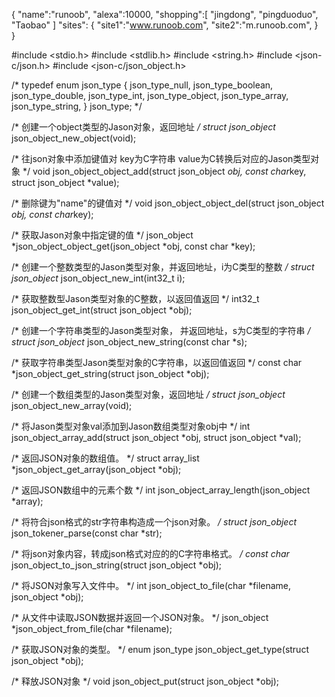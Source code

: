 {
    "name":"runoob",
    "alexa":10000,
    "shopping":[ "jingdong", "pingduoduo", "Taobao" ]
    "sites": {
        "site1":"www.runoob.com",
        "site2":"m.runoob.com",
    }  
}

#include <stdio.h>
#include <stdlib.h>
#include <string.h>
#include <json-c/json.h>
#include <json-c/json_object.h>

/*
typedef enum json_type 
{
    json_type_null,
    json_type_boolean,
    json_type_double,
    json_type_int,
    json_type_object,
    json_type_array,
    json_type_string,
} json_type;
*/


/* 创建一个object类型的Jason对象，返回地址 */
struct json_object* json_object_new_object(void);


/* 
    往json对象中添加键值对
    key为C字符串
    value为C转换后对应的Jason类型对象
 */
void json_object_object_add(struct json_object *obj, const char*key, struct json_object *value);


/* 删除键为"name"的键值对 */
void json_object_object_del(struct json_object *obj, const char*key);

/* 获取Jason对象中指定键的值 */
json_object *json_object_object_get(json_object *obj, const char *key);

/* 创建一个整数类型的Jason类型对象，并返回地址，i为C类型的整数 */
struct json_object* json_object_new_int(int32_t i);

/* 获取整数型Jason类型对象的C整数，以返回值返回 */
int32_t json_object_get_int(struct json_object *obj);

/* 创建一个字符串类型的Jason类型对象， 并返回地址，s为C类型的字符串 */
struct json_object* json_object_new_string(const char *s);

/* 获取字符串类型Jason类型对象的C字符串，以返回值返回 */
const char *json_object_get_string(struct json_object *obj);

/* 创建一个数组类型的Jason类型对象，返回地址 */
struct json_object* json_object_new_array(void);

/* 将Jason类型对象val添加到Jason数组类型对象obj中 */
int json_object_array_add(struct json_object *obj, struct json_object *val);

/* 返回JSON对象的数组值。 */
struct array_list *json_object_get_array(json_object *obj);

/* 返回JSON数组中的元素个数 */
int json_object_array_length(json_object *array);

/* 将符合json格式的str字符串构造成一个json对象。 */
struct json_object* json_tokener_parse(const char *str);

/* 将json对象内容，转成json格式对应的的C字符串格式。 */
const char* json_object_to_json_string(struct json_object *obj);

/* 将JSON对象写入文件中。 */
int json_object_to_file(char *filename, json_object *obj);

/* 从文件中读取JSON数据并返回一个JSON对象。 */
json_object *json_object_from_file(char *filename);

/* 获取JSON对象的类型。 */
enum json_type json_object_get_type(struct json_object *obj);

/* 释放JSON对象 */
void json_object_put(struct json_object *obj);

